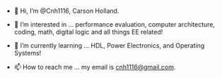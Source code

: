 - 👋 Hi, I’m @Cnh1116, Carson Holland.

- 👀 I’m interested in ... performance evaluation, computer architecture, coding, math, digital logic and all things EE related!

- 🌱 I’m currently learning ... HDL, Power Electronics, and Operating Systems!

- 📫 How to reach me ... my email is cnh1116@gmail.com.
